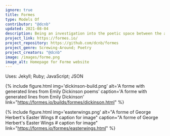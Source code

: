 ```yaml
---
ignore: true
title: Formes 
type: Models Of
contributor: "@dcnb"
updated: 2021-08-04
description: Being an investigation into the poetic space between the aural and visual, the digital and form(e)al, Formes allows users to write into the empty forms of visually interesting historic poetry and to create and edit generated poems of varying line length according to author, school, or other category.
project_link: https://formes.io/
project_repository: https://github.com/dcnb/formes 
project_genre: Screwing-Around; Poetry
project_creators: "@dcnb"
image: /images/forme.png
image_alt: Homepage for Forme website
---
```


Uses: Jekyll; Ruby; JavaScript; JSON

{% include figure.html img='dickinson-build.png' alt='A forme with generated lines from Emily Dickinson poems' caption='A forme with generated lines from Emily Dickinson' link="https://formes.io/builds/formes/dickinson.html" %}

{% include figure.html img='easterwings.png' alt="A forme of George Herbert's Easter Wings # caption for image" caption="A forme of George Herbert's Easter Wings # caption for image" link="https://formes.io/formes/easterwings.html" %}
